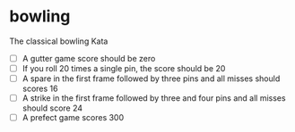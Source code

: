 # bowling

The classical bowling Kata

* [ ] A gutter game score should be zero
* [ ] If you roll 20 times a single pin, the score should be 20
* [ ] A spare in the first frame followed by three pins and all misses should scores 16
* [ ] A strike in the first frame followed by three and four pins and all misses should score 24
* [ ] A prefect game scores 300
